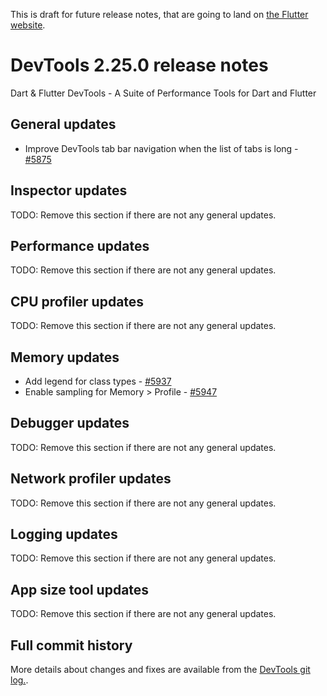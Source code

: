This is draft for future release notes, that are going to land on
[the Flutter website](https://docs.flutter.dev/development/tools/devtools/release-notes).

# DevTools 2.25.0 release notes

Dart & Flutter DevTools - A Suite of Performance Tools for Dart and Flutter

## General updates
* Improve DevTools tab bar navigation when the list of tabs is long - [#5875](https://github.com/flutter/devtools/pull/5875)

## Inspector updates
TODO: Remove this section if there are not any general updates.

## Performance updates
TODO: Remove this section if there are not any general updates.

## CPU profiler updates
TODO: Remove this section if there are not any general updates.

## Memory updates
* Add legend for class types - [#5937](https://github.com/flutter/devtools/pull/5937)
* Enable sampling for Memory > Profile - [#5947](https://github.com/flutter/devtools/pull/5947)

## Debugger updates
TODO: Remove this section if there are not any general updates.

## Network profiler updates
TODO: Remove this section if there are not any general updates.

## Logging updates
TODO: Remove this section if there are not any general updates.

## App size tool updates
TODO: Remove this section if there are not any general updates.

## Full commit history
More details about changes and fixes are available from the
[DevTools git log.](https://github.com/flutter/devtools/commits/master).
